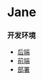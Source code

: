 # Jane

### 开发环境

- [后端](./backend/README.md)
- [前端](./frontend/README.md)
- [部署](./deployment/README.md)
